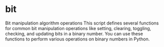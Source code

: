 # bit
Bit manipulation algorithm operations
This script defines several functions for common bit manipulation operations like setting, clearing, toggling, checking, and updating bits in a binary number. You can use these functions to perform various operations on binary numbers in Python.
